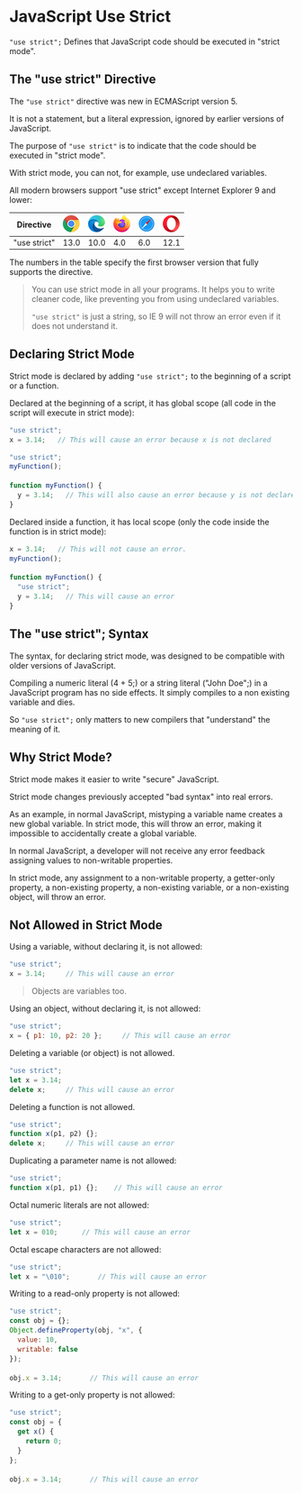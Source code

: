 # JavaScript Use Strict

`"use strict";` Defines that JavaScript code should be executed in "strict mode".

## The "use strict" Directive

The `"use strict"` directive was new in ECMAScript version 5.

It is not a statement, but a literal expression, ignored by earlier versions of JavaScript.

The purpose of `"use strict"` is to indicate that the code should be executed in "strict mode".

With strict mode, you can not, for example, use undeclared variables.

All modern browsers support "use strict" except Internet Explorer 9 and lower:

| Directive    | ![Chrome](../assets/compatible_chrome.png) | ![Edge](../assets/compatible_edge.png) | ![Firefox](../assets/compatible_firefox.png) | ![Safari](../assets/compatible_safari.png) | ![Opera](../assets/compatible_opera.png) |
| ------------ | ------------------------------------------ | -------------------------------------- | -------------------------------------------- | ------------------------------------------ | ---------------------------------------- |
| "use strict" | 13.0                                       | 10.0                                   | 4.0                                          | 6.0                                        | 12.1                                     |

The numbers in the table specify the first browser version that fully supports the directive.

> You can use strict mode in all your programs. It helps you to write cleaner code, like preventing you from using undeclared variables.
> 
> `"use strict"` is just a string, so IE 9 will not throw an error even if it does not understand it.

## Declaring Strict Mode

Strict mode is declared by adding `"use strict";` to the beginning of a script or a function.

Declared at the beginning of a script, it has global scope (all code in the script will execute in strict mode):

```javascript
"use strict";
x = 3.14;   // This will cause an error because x is not declared
```

```javascript
"use strict";
myFunction();

function myFunction() {
  y = 3.14;   // This will also cause an error because y is not declared
}
```

Declared inside a function, it has local scope (only the code inside the function is in strict mode):

```javascript
x = 3.14;   // This will not cause an error.
myFunction();

function myFunction() {
  "use strict";
  y = 3.14;   // This will cause an error
}
```

## The "use strict"; Syntax

The syntax, for declaring strict mode, was designed to be compatible with older versions of JavaScript.

Compiling a numeric literal (4 + 5;) or a string literal ("John Doe";) in a JavaScript program has no side effects. It simply compiles to a non existing variable and dies.

So `"use strict";` only matters to new compilers that "understand" the meaning of it.

## Why Strict Mode?

Strict mode makes it easier to write "secure" JavaScript.

Strict mode changes previously accepted "bad syntax" into real errors.

As an example, in normal JavaScript, mistyping a variable name creates a new global variable. In strict mode, this will throw an error, making it impossible to accidentally create a global variable.

In normal JavaScript, a developer will not receive any error feedback assigning values to non-writable properties.

In strict mode, any assignment to a non-writable property, a getter-only property, a non-existing property, a non-existing variable, or a non-existing object, will throw an error.

## Not Allowed in Strict Mode

Using a variable, without declaring it, is not allowed:

```javascript
"use strict";
x = 3.14;     // This will cause an error
```

> Objects are variables too.

Using an object, without declaring it, is not allowed:

```javascript
"use strict";
x = { p1: 10, p2: 20 };     // This will cause an error
```

Deleting a variable (or object) is not allowed.

```javascript
"use strict";
let x = 3.14;
delete x;     // This will cause an error
```

Deleting a function is not allowed.

```javascript
"use strict";
function x(p1, p2) {};
delete x;     // This will cause an error
```

Duplicating a parameter name is not allowed:

```javascript
"use strict";
function x(p1, p1) {};    // This will cause an error
```

Octal numeric literals are not allowed:

```javascript
"use strict";
let x = 010;      // This will cause an error
```

Octal escape characters are not allowed:

```javascript
"use strict";
let x = "\010";       // This will cause an error
```

Writing to a read-only property is not allowed:

```javascript
"use strict";
const obj = {};
Object.defineProperty(obj, "x", {
  value: 10,
  writable: false
});

obj.x = 3.14;       // This will cause an error
```

Writing to a get-only property is not allowed:

```javascript
"use strict";
const obj = {
  get x() {
    return 0;
  }
};

obj.x = 3.14;       // This will cause an error
```